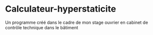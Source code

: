 # Calculateur-hyperstaticite
Un programme créé dans le cadre de mon stage ouvrier en cabinet de contrôle technique dans le bâtiment
